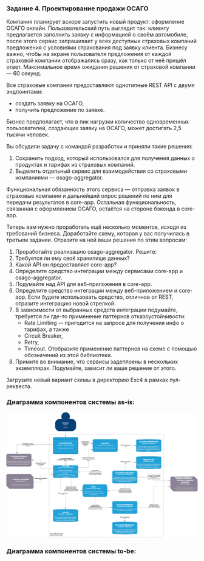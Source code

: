 ### Задание 4. Проектирование продажи ОСАГО
Компания планирует вскоре запустить новый продукт: оформление ОСАГО онлайн. 
Пользовательский путь выглядит так: 
клиенту предлагается заполнить заявку с информацией о своём автомобиле, 
после этого сервис запрашивает у всех доступных страховых компаний предложения с условиями страхования под заявку клиента. 
Бизнесу важно, чтобы на экране пользователя предложения от каждой страховой компании отображались сразу, 
как только от неё пришёл ответ. Максимальное время ожидания решения от страховой компании — 60 секунд.

Все страховые компании предоставляют однотипные REST API с двумя эндпоинтами:
* создать заявку на ОСАГО,
* получить предложение по заявке.

Бизнес предполагает, что в пик нагрузки количество одновременных пользователей, создающих заявку на ОСАГО, может достигать 2,5 тысячи человек.

Вы обсудили задачу с командой разработки и приняли такие решения:
1. Сохранить подход, который использовался для получения данных о продуктах и тарифах из страховых компаний.
2. Выделить отдельный сервис для взаимодействия со страховыми компаниями — osago-aggregator.

Функциональная обязанность этого сервиса — отправка заявок в страховые компании и дальнейший опрос решений по ним для передачи результатов в core-app. Остальная функциональность, связанная с оформлением ОСАГО, остаётся на стороне бэкенда в core-app.

Теперь вам нужно проработать ещё несколько моментов, исходя из требований бизнеса. Доработайте схему, которая у вас получилась в третьем задании. Отразите на ней ваши решения по этим вопросам:

1. Проработайте реализацию osago-aggregator. Решите:
2. Требуется ли ему своё хранилище данных?
3. Какой API он предоставляет core-app?
4. Определите средство интеграции между сервисами core-app и osago-aggregator.
5. Подумайте над API для веб-приложения в core-app.
6. Определите средство интеграции между веб-приложением и core-app. Если будете использовать средство, отличное от REST, отразите интеграцию новой стрелкой.
7. В зависимости от выбранных средств интеграции подумайте, требуется ли где-то применение паттернов отказоустойчивости:
   * Rate Limiting -- пригодится на запросе для получения инфо о тарифах, а также 
   * Circuit Breaker,
   * Retry,
   * Timeout.
   Отобразите применение паттернов на схеме с помощью обозначений из этой библиотеки.
8. Примите во внимание, что сервисы задеплоены в нескольких экземплярах. Подумайте, зависит ли ваше решение от этого.

Загрузите новый вариант схемы в директорию Exc4 в рамках пул-реквеста.


### Диаграмма компонентов системы as-is:
![insure_tech_tech_arch_as_is.drawio.png](insure_tech_tech_arch_as_is.drawio.png)

### Диаграмма компонентов системы to-be:
